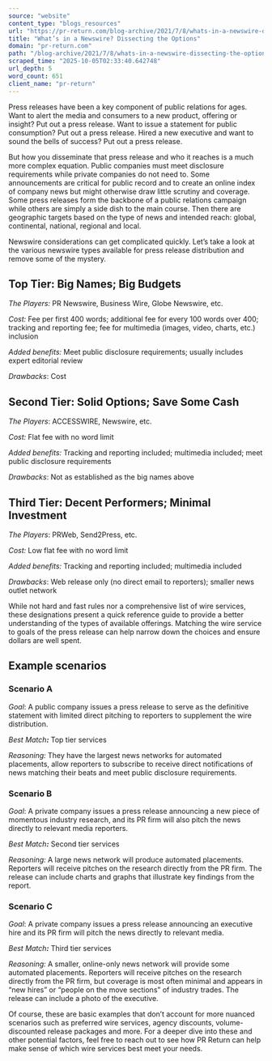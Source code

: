 ```yaml
---
source: "website"
content_type: "blogs_resources"
url: "https://pr-return.com/blog-archive/2021/7/8/whats-in-a-newswire-dissecting-the-options"
title: "What’s in a Newswire? Dissecting the Options"
domain: "pr-return.com"
path: "/blog-archive/2021/7/8/whats-in-a-newswire-dissecting-the-options"
scraped_time: "2025-10-05T02:33:40.642748"
url_depth: 5
word_count: 651
client_name: "pr-return"
---
```


Press releases have been a key component of public relations for ages. Want to alert the media and consumers to a new product, offering or insight? Put out a press release. Want to issue a statement for public consumption? Put out a press release. Hired a new executive and want to sound the bells of success? Put out a press release.

But how you disseminate that press release and who it reaches is a much more complex equation. Public companies must meet disclosure requirements while private companies do not need to. Some announcements are critical for public record and to create an online index of company news but might otherwise draw little scrutiny and coverage. Some press releases form the backbone of a public relations campaign while others are simply a side dish to the main course. Then there are geographic targets based on the type of news and intended reach: global, continental, national, regional and local.

Newswire considerations can get complicated quickly. Let’s take a look at the various newswire types available for press release distribution and remove some of the mystery.

## **Top Tier: Big Names; Big Budgets**

_The Players:_ PR Newswire, Business Wire, Globe Newswire, etc.

_Cost:_ Fee per first 400 words; additional fee for every 100 words over 400; tracking and reporting fee; fee for multimedia (images, video, charts, etc.) inclusion

_Added benefits:_ Meet public disclosure requirements; usually includes expert editorial review

_Drawbacks_: Cost

## **Second Tier: Solid Options; Save Some Cash**

_The Players_: ACCESSWIRE, Newswire, etc.

_Cost:_ Flat fee with no word limit

_Added benefits:_ Tracking and reporting included; multimedia included; meet public disclosure requirements

_Drawbacks_: Not as established as the big names above

## **Third Tier: Decent Performers; Minimal Investment**

_The Players_: PRWeb, Send2Press, etc.

_Cost:_ Low flat fee with no word limit

_Added benefits:_ Tracking and reporting included; multimedia included

_Drawbacks_: Web release only (no direct email to reporters); smaller news outlet network

While not hard and fast rules nor a comprehensive list of wire services, these designations present a quick reference guide to provide a better understanding of the types of available offerings. Matching the wire service to goals of the press release can help narrow down the choices and ensure dollars are well spent.

## **Example scenarios**

### **Scenario A**

_Goal_: A public company issues a press release to serve as the definitive statement with limited direct pitching to reporters to supplement the wire distribution.

_Best Match_**_:_** Top tier services

_Reasoning:_ They have the largest news networks for automated placements, allow reporters to subscribe to receive direct notifications of news matching their beats and meet public disclosure requirements.

### **Scenario B**

_Goal_: A private company issues a press release announcing a new piece of momentous industry research, and its PR firm will also pitch the news directly to relevant media reporters.

_Best Match_**_:_** Second tier services

_Reasoning:_ A large news network will produce automated placements. Reporters will receive pitches on the research directly from the PR firm. The release can include charts and graphs that illustrate key findings from the report.

### **Scenario C**

_Goal_: A private company issues a press release announcing an executive hire and its PR firm will pitch the news directly to relevant media.

_Best Match_**_:_** Third tier services

_Reasoning:_ A smaller, online-only news network will provide some automated placements. Reporters will receive pitches on the research directly from the PR firm, but coverage is most often minimal and appears in “new hires” or “people on the move sections” of industry trades. The release can include a photo of the executive.

Of course, these are basic examples that don’t account for more nuanced scenarios such as preferred wire services, agency discounts, volume-discounted release packages and more. For a deeper dive into these and other potential factors, feel free to reach out to see how PR Return can help make sense of which wire services best meet your needs.